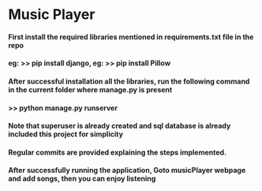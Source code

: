 # Music Player
#### First install the required libraries mentioned in requirements.txt file in the repo
#### eg: >> pip install django, eg: >> pip install Pillow
#### After successful installation all the libraries, run the following command in the current folder where manage.py is present
#### >> python manage.py runserver
#### Note that superuser is already created and sql database is already included this project for simplicity
#### Regular commits are provided explaining the steps implemented.
#### After successfully running the application, Goto musicPlayer webpage and add songs, then you can enjoy listening
